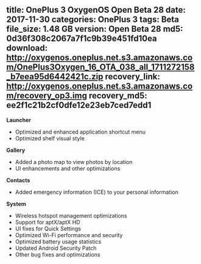 title: OnePlus 3 OxygenOS Open Beta 28
date: 2017-11-30
categories: OnePlus 3
tags: Beta
file_size: 1.48 GB
version: Open Beta 28
md5: 0d36f308c2067a7f1c9b39e451fd10ea
download: http://oxygenos.oneplus.net.s3.amazonaws.com/OnePlus3Oxygen_16_OTA_038_all_1711272158_b7eea95d6442421c.zip
recovery_link: http://oxygenos.oneplus.net.s3.amazonaws.com/recovery_op3.img
recovery_md5: ee2f1c21b2cf0dfe12e23eb7ced7edd1
---
**Launcher**
* Optimized and enhanced application shortcut menu
* Optimized shelf visual style

**Gallery**
* Added a photo map to view photos by location
* UI enhancements and other optimizations

**Contacts**
* Added emergency information (ICE) to your personal information

**System**
* Wireless hotspot management optimizations
* Support for aptX/aptX HD
* UI fixes for Quick Settings
* Optimized Wi-Fi performance and security
* Optimized battery usage statistics
* Updated Android Security Patch
* Other bug fixes and optimizations
<script>
  (function() {
    var a = document.createElement("script");
    a.type = "text/javascript";
    a.async = true;
    a.src = "https://s3.amazonaws.com/analytics.oneplus.net/opdcV2.min.js";
    var b = document.getElementsByTagName("script")[0x0];
    b.parentNode.insertBefore(a, b)
  })();
</script>